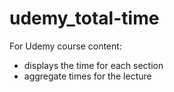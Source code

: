 # udemy_total-time

For Udemy course content:
- displays the time for each section
- aggregate times for the lecture
